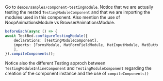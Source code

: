 Go to `demos/samples/component-testingmodule`. Notice that we are actually testing the nested `TestingModuleComponent` and that we are importing the modules used in this component. Also mention the use of NoopAnimationsModule vs BrowserAnimationsModule.

```typescript
beforeEach(async () => {
await TestBed.configureTestingModule({
    declarations: [TestingModuleComponent],
    imports: [FormsModule, MatFormFieldModule, MatInputModule, MatButtonModule, NoopAnimationsModule,
    ],
}).compileComponents();
```

Notice also the different Testing approch between `TestingModuleInlineComponent` and `TestingModuleComponent` regarding the creation of the component instance and the use of `compileComponents()`